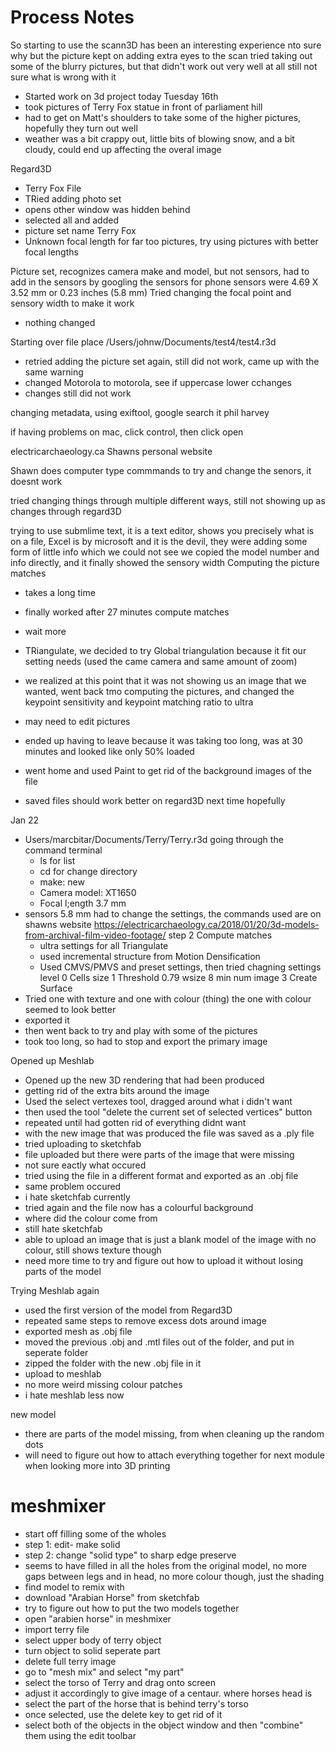 # Process Notes

So starting to use the scann3D has been an interesting experience
nto sure why but the picture kept on adding extra eyes to the scan
tried taking out some of the blurry pictures, but that didn't work out very well at all
still not sure what is wrong with it

- Started work on 3d project today Tuesday 16th
- took pictures of Terry Fox statue in front of parliament hill
- had to get on Matt's shoulders to take some of the higher pictures, hopefully they turn out well
- weather was a bit crappy out, little bits of blowing snow, and a bit cloudy, could end up affecting the overal image

Regard3D
- Terry Fox File
- TRied adding photo set
- opens other window was hidden behind
- selected all and added
- picture set name Terry Fox
- Unknown focal length for far too pictures, try using pictures with better focal lengths

Picture set, recognizes camera make and model, but not sensors, had to add in the sensors by googling the sensors for phone
sensors were 4.69 X 3.52 mm or 0.23 inches (5.8 mm)
Tried changing the focal point and sensory width to make it work
- nothing changed

Starting over
file place
/Users/johnw/Documents/test4/test4.r3d
- retried adding the picture set again, still did not work, came up with the same warning
- changed Motorola to motorola, see if uppercase lower cchanges
- changes still did not work

changing metadata, using exiftool, google search it phil harvey

if having problems on mac, click control, then click open

electricarchaeology.ca Shawns personal website

Shawn does computer type commmands to try and change the senors, it doesnt work

tried changing things through multiple different ways, still not showing up as changes through regard3D

trying to use submlime text, it is a text editor, shows you precisely what is on a file,
Excel is by microsoft and it is the devil, they were adding some form of little info which we could not see
we copied the model number and info directly, and it finally showed the sensory width 
Computing the picture matches
- takes a long time
- finally worked after 27 minutes
compute matches
- wait more
- TRiangulate, we decided to try Global triangulation because it fit our setting needs (used the came camera and same amount of zoom)
- we realized at this point that it was not showing us an image that we wanted, went back tmo computing the pictures, and changed the keypoint sensitivity and keypoint matching ratio to ultra
- may need to edit pictures
- ended up having to leave because it was taking too long, was at 30 minutes and looked like only 50% loaded

- went home and used Paint to get rid of the background images of the file
- saved files should work better on regard3D next time hopefully

Jan 22
- Users/marcbitar/Documents/Terry/Terry.r3d
going through the command terminal
  - ls for list
  - cd for change directory
  - make: new
  - Camera model: XT1650
  - Focal l;ength 3.7 mm
- sensors 5.8 mm
had to change the settings, the commands used are on shawns website 
https://electricarchaeology.ca/2018/01/20/3d-models-from-archival-film-video-footage/ step 2
Compute matches
  - ultra settings for all
 Triangulate
  - used incremental structure from Motion
  Densification
  - Used CMVS/PMVS and preset settings, then tried chagning settings level 0 Cells size 1 Threshold 0.79 wsize 8 min num image 3
  Create Surface
 - Tried one with texture and one with colour (thing) the one with colour seemed to look better
 - exported it
 - then went back to try and play with some of the pictures
- took too long, so had to stop and export the primary image

Opened up Meshlab
- Opened up the new 3D rendering that had been produced
- getting rid of the extra bits around the image
- Used the select vertexes tool, dragged around what i didn't want
- then used the tool "delete the current set of selected vertices" button
- repeated until had gotten rid of everything didnt want
- with the new image that was produced the file was saved as a .ply file
- tried uploading to sketchfab
- file uploaded but there were parts of the image that were missing
- not sure eactly what occured
- tried using the file in a different format and exported as an .obj file
- same problem occured
- i hate sketchfab currently
- tried again and the file now has a colourful background
- where did the colour come from
- still hate sketchfab
- able to upload an image that is just a blank model of the image with no colour, still shows texture though
- need more time to try and figure out how to upload it without losing parts of the model

Trying Meshlab again
- used the first version of the model from Regard3D
- repeated same steps to remove excess dots around image
- exported mesh as .obj file
- moved the previous .obj and .mtl files out of the folder, and put in seperate folder
- zipped the folder with the new .obj file in it
- upload to meshlab
- no more weird missing colour patches
- i hate meshlab less now

new model
- there are parts of the model missing, from when cleaning up the random dots
- will need to figure out how to attach everything together for next module when looking more into 3D printing

# meshmixer
- start off filling some of the wholes
- step 1: edit- make solid
- step 2: change "solid type" to sharp edge preserve
- seems to have filled in all the holes from the original model, no more gaps between legs and in head, no more colour though, just the shading
- find model to remix with
- download "Arabian Horse" from sketchfab
- try to figure out how to put the two models together
- open "arabien horse" in meshmixer
- import terry file
- select upper body of terry object
- turn object to solid seperate part
- delete full terry image
- go to "mesh mix" and select "my part"
- select the torso of Terry and drag onto screen
- adjust it accordingly to give image of a centaur. where horses head is
- select the part of the horse that is behind terry's torso
- once selected, use the delete key to get rid of it
- select both of the objects in the object window and then "combine" them using the edit toolbar

